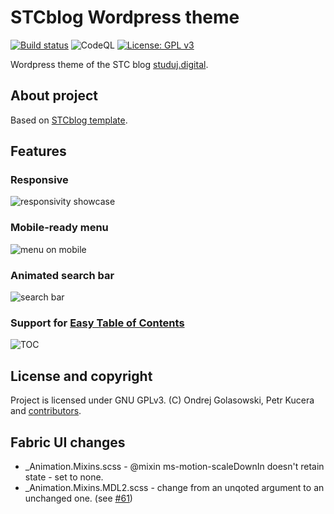 # STCblog Wordpress theme
[![Build status](https://dev.azure.com/microsoftstc/stcblog/_apis/build/status/stcblog-deployment)](https://dev.azure.com/microsoftstc/stcblog/_build/latest?definitionId=2)
![CodeQL](https://github.com/MicrosoftSTC/stcblog/workflows/CodeQL/badge.svg)
[![License: GPL v3](https://img.shields.io/badge/License-GPLv3-blue.svg)](https://www.gnu.org/licenses/gpl-3.0)

Wordpress theme of the STC blog [studuj.digital](https://studuj.digital/).

## About project
Based on [STCblog template](https://github.com/andreondra/stcblog).

## Features
### Responsive
![responsivity showcase](docs/img/readme1.gif)

### Mobile-ready menu
![menu on mobile](docs/img/readme2.gif)

### Animated search bar
![search bar](docs/img/readme3.gif)

### Support for [Easy Table of Contents](https://wordpress.org/plugins/easy-table-of-contents/)
![TOC](docs/img/readme4.gif)

## License and copyright
Project is licensed under GNU GPLv3.
(C) Ondrej Golasowski, Petr Kucera and [contributors](https://github.com/MicrosoftSTC/stcblog/graphs/contributors).

## Fabric UI changes
- _Animation.Mixins.scss - @mixin ms-motion-scaleDownIn doesn't retain state - set to none.
- _Animation.Mixins.MDL2.scss - change from an unqoted argument to an unchanged one. (see [#61](https://github.com/MicrosoftSTC/stcblog/pull/61))
